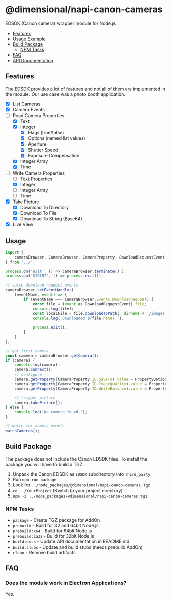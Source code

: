 # @dimensional/napi-canon-cameras

EDSDK (Canon camera) wrapper module for Node.js

* [Features](#features)
* [Usage Example](#usage)
* [Build Package](#build-package)
  * [NPM Tasks](#npm-tasks)
* [FAQ](#faq)
* [API Documentation](API.md)

## Features

The EDSDK provides a lot of features and not all of them are
implemented in the module. Our use case was a photo booth 
application.

- [x] List Cameras
- [x] Camera Events
- [ ] Read Camera Properties
    - [x] Text
    - [x] Integer
      - [x] Flags (true/false)
      - [x] Options (named list values)
      - [x] Aperture
      - [x] Shutter Speed
      - [x] Exposure Compensation
    - [x] Integer Array
    - [x] Time
- [ ] Write Camera Properties
    - [ ] Text Properties
    - [x] Integer
    - [ ] Integer Array
    - [ ] Time
- [x] Take Picture
    - [x] Download To Directory
    - [x] Download To File
    - [x] Download To String (Base64)
- [x] Live View

## Usage

```typescript
import {
    cameraBrowser, CameraBrowser, CameraProperty, DownloadRequestEvent, PropertyOption, watchCameras
} from '../';

process.on('exit', () => cameraBrowser.terminate() );
process.on('SIGINT', () => process.exit());

// catch download request events
cameraBrowser.setEventHandler(
    (eventName, event) => {
        if (eventName === CameraBrowser.Events.DownloadRequest) {
            const file = (event as DownloadRequestEvent).file;
            console.log(file);
            const localFile = file.downloadToPath(__dirname + '/images');
            console.log(`Downloaded ${file.name}.`);

            process.exit();
        }
    }
);

// get first camera
const camera = cameraBrowser.getCamera();
if (camera) {
    console.log(camera);
    camera.connect();
    // configure
    camera.getProperty(CameraProperty.ID.SaveTo).value = PropertyOption.SaveTo.Host;
    camera.getProperty(CameraProperty.ID.ImageQuality).value = PropertyOption.ImageQuality.LargeJPEGFine;
    camera.getProperty(CameraProperty.ID.WhiteBalance).value = PropertyOption.WhiteBalance.Fluorescent;

    // trigger picture
    camera.takePicture();
} else {
    console.log('No camera found.');
}

// watch for camera events
watchCameras();
```
 
## Build Package

The package does not include the Canon EDSDK files. To install the package you will have to build a TGZ.
 
 1. Unpack the Canon EDSDK as `EDSDK` subdirectory into `third_party`.
 2. Run `npm run package`
 3. Look for `../node_packages/@dimensional/napi-canon-cameras.tgz`
 4. `cd ../YourProject` (Switch tp your project directory)
 5. `npm -i ../node_packages/@dimensional/napi-canon-cameras.tgz`

### NPM Tasks

* `package` - Create TGZ package for AddOn
* `prebuild` - Build for 32 and 64bit Node.js
* `prebuild:x64` - Build for 64bit Node.js
* `prebuild:ia32` - Build for 32bit Node.js
* `build:docs` - Update API documentation in README.md
* `build:stubs` - Update and build stubs (needs prebuild AddOn)
* `clean` - Remove build artifacts

## FAQ

### Does the module work in Electron Applications?

Yes.

